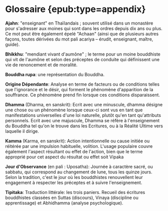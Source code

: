# Glossaire {epub:type=appendix}

**Ajahn**: "enseignant" en Thaïlandais ; souvent utilisé dans un monastère
pour s'adresser aux moines qui sont dans les ordres depuis dix ans ou plus.
Ce mot peut être également épelé "Achaan" (ainsi que de plusieurs autres
façons, toutes dérivées du mot pali acariya – érudit, enseignant, maître,
guide).

**Bhikkhu**: "mendiant vivant d'aumône" ; le terme pour un moine
bouddhiste qui vit de l'aumône et selon des préceptes de conduite qui
définissent une vie de renoncement et de moralité.

**Bouddha rupa**: une représentation du Bouddha.

**Origine Dépendante**: Analyse en terme de facteurs ou de conditions telles
que l'ignorance et le désir, qui forment le phénomène d'apparition de la
souffrance. Ce phénomène prend fin lorsque ces conditions disparaissent.

**Dhamma** (Dharma, en sanskrit): Ecrit avec une minuscule, dhamma
désigne une chose ou un phénomène lorsque ceux-ci sont vus en tant que
manifestations universelles d'une loi naturelle, plutôt qu'en tant qu'attributs
personnels. Ecrit avec une majuscule, Dhamma se réfère à l'enseignement
du Bouddha tel qu'on le trouve dans les Ecritures, ou à la Réalité Ultime
vers laquelle il dirige.

**Kamma** (Karma, en sanskrit): Action intentionnelle ou cause initiée ou
réitérée par une impulsion habituelle, volition. L'usage populaire couvre
également l'aspect résultant ou effet de l'action, bien que le terme approprié
pour cet aspect du résultat ou effet soit Vipaka

**Jour d'Observance** (en pali : Uposatha): Journée à caractère sacré, ou
sabbatu, qui correspond au changement de lune, tous les quinze jours. Selon
la tradition, c'est le jour où les bouddhistes renouvellent leur engagement à
respecter les préceptes et à suivre l'enseignement.

**Tipitaka**: Traduction littérale: les trois paniers. Recueil des écritures
bouddhistes classées en Suttas (discours), Vinaya (discipline ou
apprentissage) et Abhidhamma (analyse psychologique).
